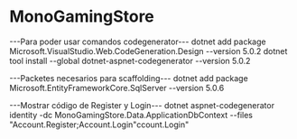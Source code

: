# MonoGamingStore

---Para poder usar comandos codegenerator---
dotnet add package Microsoft.VisualStudio.Web.CodeGeneration.Design --version 5.0.2
dotnet tool install --global dotnet-aspnet-codegenerator --version 5.0.2

---Packetes necesarios para scaffolding---
dotnet add package Microsoft.EntityFrameworkCore.SqlServer --version 5.0.6

---Mostrar código de Register y Login---
dotnet aspnet-codegenerator identity -dc MonoGamingStore.Data.ApplicationDbContext --files "Account.Register;Account.Login"ccount.Login"

